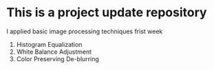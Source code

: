 # This is a project update repository
I applied basic image processing techniques frist week
  1. Histogram Equalization
  2. White Balance Adjustment
  3. Color Preserving De-blurring


